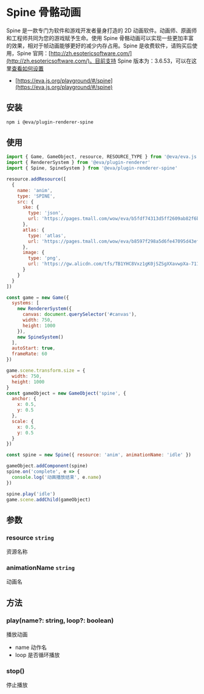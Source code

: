 # Spine 骨骼动画

Spine 是一款专门为软件和游戏开发者量身打造的 2D 动画软件。动画师、原画师和工程师共同为您的游戏赋予生命。使用 Spine 骨骼动画可以实现一些更加丰富的效果，相对于帧动画能够更好的减少内存占用。Spine 是收费软件，请购买后使用，Spine 官网：[http://zh.esotericsoftware.com/](http://zh.esotericsoftware.com/)。目前支持 Spine 版本为：3.6.53，可以在这里[查看如何设置](http://zh.esotericsoftware.com/spine-settings#Version)

- [https://eva.js.org/playground/#/spine](https://eva.js.org/playground/#/spine)

## 安装

```bash
npm i @eva/plugin-renderer-spine
```

## 使用

```js
import { Game, GameObject, resource, RESOURCE_TYPE } from '@eva/eva.js'
import { RendererSystem } from '@eva/plugin-renderer'
import { Spine, SpineSystem } from '@eva/plugin-renderer-spine'

resource.addResource([
  {
    name: 'anim',
    type: 'SPINE',
    src: {
      ske: {
        type: 'json',
        url: 'https://pages.tmall.com/wow/eva/b5fdf74313d5ff2609ab82f6b6fd83e6.json'
      },
      atlas: {
        type: 'atlas',
        url: 'https://pages.tmall.com/wow/eva/b8597f298a5d6fe47095d43ef03210d4.atlas'
      },
      image: {
        type: 'png',
        url: 'https://gw.alicdn.com/tfs/TB1YHC8Vxz1gK0jSZSgXXavwpXa-711-711.png'
      }
    }
  }
])

const game = new Game({
  systems: [
    new RendererSystem({
      canvas: document.querySelector('#canvas'),
      width: 750,
      height: 1000
    }),
    new SpineSystem()
  ],
  autoStart: true,
  frameRate: 60
})

game.scene.transform.size = {
  width: 750,
  height: 1000
}
const gameObject = new GameObject('spine', {
  anchor: {
    x: 0.5,
    y: 0.5
  },
  scale: {
    x: 0.5,
    y: 0.5
  }
})

const spine = new Spine({ resource: 'anim', animationName: 'idle' })

gameObject.addComponent(spine)
spine.on('complete', e => {
  console.log('动画播放结束', e.name)
})

spine.play('idle')
game.scene.addChild(gameObject)
```

## 参数

### resource `string` 

资源名称

### animationName `string` 

动画名

## 方法

### play(name?: string, loop?: boolean)

播放动画

- name 动作名
- loop 是否循环播放

### stop()

停止播放

<br/>
<br/>
<br/>
<br/>
<br/>
